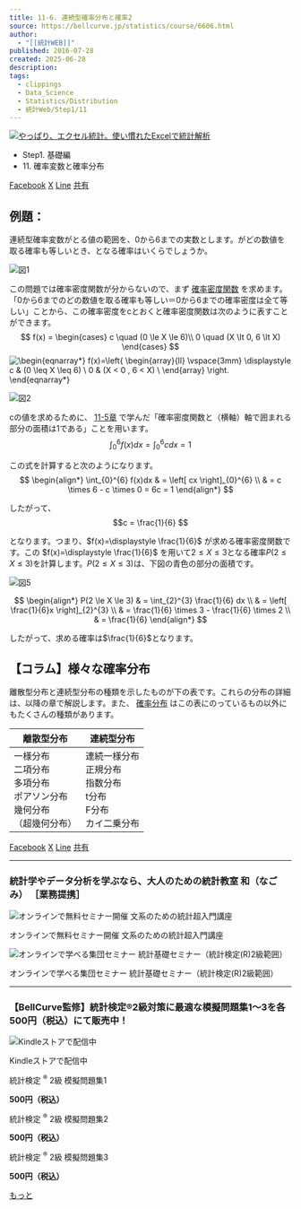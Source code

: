 ```yaml
---
title: 11-6. 連続型確率分布と確率2
source: https://bellcurve.jp/statistics/course/6606.html
author:
  - "[[統計WEB]]"
published: 2016-07-28
created: 2025-06-28
description: 
tags:
  - clippings
  - Data_Science
  - Statistics/Distribution
  - 統計Web/Step1/11
---
```

[![やっぱり、エクセル統計。使い慣れたExcelで統計解析](https://bellcurve.jp/statistics/wp-content/uploads/2024/09/statistics01-b_ver3.png "やっぱり、エクセル統計。使い慣れたExcelで統計解析")](https://bellcurve.jp/ex/)

- Step1. 基礎編
- 11\. 確率変数と確率分布

[Facebook](https://bellcurve.jp/#facebook "Facebook") [X](https://bellcurve.jp/#x "X") [Line](https://bellcurve.jp/#line "Line") [共有](https://www.addtoany.com/share#url=https%3A%2F%2Fbellcurve.jp%2Fstatistics%2Fcourse%2F6606.html&title=11-6.%20%E9%80%A3%E7%B6%9A%E5%9E%8B%E7%A2%BA%E7%8E%87%E5%88%86%E5%B8%83%E3%81%A8%E7%A2%BA%E7%8E%872)

## 例題：

連続型確率変数がとる値の範囲を、0から6までの実数とします。がどの数値を取る確率も等しいとき、となる確率はいくらでしょうか。

![図1](https://bellcurve.jp/statistics/wp-content/uploads/2016/07/795316b92fc766b0181f6fef074f03fa-17.png)

この問題では確率密度関数が分からないので、まず [確率密度関数](https://bellcurve.jp/statistics/glossary/811.html) を求めます。「0から6までのどの数値を取る確率も等しい＝0から6までの確率密度は全て等しい」ことから、この確率密度をcとおくと確率密度関数は次のように表すことができます。
$$
f(x) = 
\begin{cases}
c \quad (0 \le X \le 6)\\
0 \quad (X \lt 0, 6 \lt X)
\end{cases}
$$
![ \begin{eqnarray*} f(x)=\left\{ \begin{array}{ll}  \vspace{3mm} \displaystyle c & (0 \leq X \leq 6) \\ 0 & (X < 0 , 6 < X) \\ \end{array} \right. \end{eqnarray*} ](https://bellcurve.jp/statistics/wp-content/ql-cache/quicklatex.com-49e806aa274c8569fbbe2648e5d1fc8a_l3.svg "Rendered by QuickLaTeX.com")

![図2](https://bellcurve.jp/statistics/wp-content/uploads/2016/07/2b530e80c7d0de90885e285c5d798063-18.png)

cの値を求めるために、 [11-5章](https://bellcurve.jp/statistics/course/6604.html) で学んだ「確率密度関数と（横軸）軸で囲まれる部分の面積は1である」ことを用います。
$$
\int_{0}^{6} f(x)dx = \int_{0}^{6} c dx = 1 
$$
<!-- ![ \displaystyle \int_0^6 f(x)dx= \displaystyle \int_0^6 cdx=1 ](https://bellcurve.jp/statistics/wp-content/ql-cache/quicklatex.com-e4c7b24f31bb379d611bb634a4dd9968_l3.svg "Rendered by QuickLaTeX.com") -->

この式を計算すると次のようになります。
$$
\begin{align*}
\int_{0}^{6} f(x)dx & = \left[ cx \right]_{0}^{6} \\
& = c \times 6 - c \times 0 = 6c = 1
\end{align*}
$$
<!-- ![ \begin{eqnarray*} \displaystyle \int_0^6 f(x)dx &=& \left[ cx \right]_0^6 \\  &=& c \times 6 - c \times 0 =6c=1\\ \end{eqnarray*} ](https://bellcurve.jp/statistics/wp-content/ql-cache/quicklatex.com-b1de7f203e515b9749391bdcc496a2d2_l3.svg "Rendered by QuickLaTeX.com") -->

したがって、
$$c = \frac{1}{6} $$
<!-- ![ c=\displaystyle \frac{1}{6} ](https://bellcurve.jp/statistics/wp-content/ql-cache/quicklatex.com-ea67ac9ad0f923c7039e93bf750999bc_l3.svg "Rendered by QuickLaTeX.com") -->

となります。つまり、$f(x)=\displaystyle \frac{1}{6}$<!-- ![f(x)=\displaystyle \frac{1}{6}](https://bellcurve.jp/statistics/wp-content/ql-cache/quicklatex.com-dfadc963f239fde367a77290c35cbbde_l3.svg "Rendered by QuickLaTeX.com")  -->
が求める確率密度関数です。この $f(x)=\displaystyle \frac{1}{6}$<!-- ![f(x)=\displaystyle \frac{1}{6}](https://bellcurve.jp/statistics/wp-content/ql-cache/quicklatex.com-dfadc963f239fde367a77290c35cbbde_l3.svg "Rendered by QuickLaTeX.com")  -->
を用いて$2 \le X \le 3$となる確率$P(2 \le X \le 3)$を計算します。$P(2 \le X \le 3)$は、下図の青色の部分の面積です。

![図5](https://bellcurve.jp/statistics/wp-content/uploads/2016/07/f96d9b4281f6d16b3c7589aed5a17be5-3.png)

$$
\begin{align*}
P(2 \le X \le 3) & = \int_{2}^{3} \frac{1}{6} dx \\ 
& = \left[ \frac{1}{6}x \right]_{2}^{3} \\
& = \frac{1}{6} \times 3 - \frac{1}{6} \times 2 \\ 
& = \frac{1}{6}
\end{align*}
$$
<!-- ![ \begin{eqnarray*} P(2 \leq X \leq 3) &=& \displaystyle \int_2^3 \displaystyle \frac{1}{6} dx \\ &=&  \left[ \displaystyle \frac{1}{6}x \right]_2^3 \\  &=& \displaystyle \frac{1}{6} \times 3 - \displaystyle \frac{1}{6} \times 2 \\  &=& \displaystyle \frac{1}{6}\\ \end{eqnarray*} ](https://bellcurve.jp/statistics/wp-content/ql-cache/quicklatex.com-03dd78842c6b5ec5d0e32e7535482971_l3.svg "Rendered by QuickLaTeX.com") -->

したがって、求める確率は$\frac{1}{6}$となります。

## 【コラム】様々な確率分布

離散型分布と連続型分布の種類を示したものが下の表です。これらの分布の詳細は、以降の章で解説します。また、 [確率分布](https://bellcurve.jp/statistics/glossary/800.html) はこの表にのっているもの以外にもたくさんの種類があります。

| 離散型分布 | 連続型分布 |
| --- | --- |
| 一様分布 <br> 二項分布 <br>  多項分布 <br>  ポアソン分布 <br>  幾何分布 <br>  （超幾何分布） | 連続一様分布 <br>  正規分布 <br>  指数分布 <br>  t分布 <br>  F分布 <br>  カイ二乗分布 |

[Facebook](https://bellcurve.jp/#facebook "Facebook") [X](https://bellcurve.jp/#x "X") [Line](https://bellcurve.jp/#line "Line") [共有](https://www.addtoany.com/share#url=https%3A%2F%2Fbellcurve.jp%2Fstatistics%2Fcourse%2F6606.html&title=11-6.%20%E9%80%A3%E7%B6%9A%E5%9E%8B%E7%A2%BA%E7%8E%87%E5%88%86%E5%B8%83%E3%81%A8%E7%A2%BA%E7%8E%872)

---

### 統計学やデータ分析を学ぶなら、大人のための統計教室 和（なごみ） ［業務提携］

![オンラインで無料セミナー開催 文系のための統計超入門講座](https://bellcurve.jp/statistics/wp-content/uploads/2025/05/toukeicyounyumon.png)

オンラインで無料セミナー開催 文系のための統計超入門講座

![オンラインで学べる集団セミナー 統計基礎セミナー（統計検定(R)2級範囲）](https://bellcurve.jp/statistics/wp-content/uploads/2025/05/toukeikiso.png)

オンラインで学べる集団セミナー 統計基礎セミナー（統計検定(R)2級範囲）

---

### 【BellCurve監修】統計検定®2級対策に最適な模擬問題集1～3を各500円（税込）にて販売中！

![Kindleストアで配信中](https://bellcurve.jp/statistics/wp-content/uploads/2018/07/bnr_kindle.png)

Kindleストアで配信中

統計検定 <sup>®</sup> 2級 模擬問題集1

**500円（税込）**  

統計検定 <sup>®</sup> 2級 模擬問題集2

**500円（税込）**  

統計検定 <sup>®</sup> 2級 模擬問題集3

**500円（税込）**  

[もっと](https://bellcurve.jp/statistics/course/#addtoany "すべてを表示")
